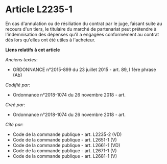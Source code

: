 # Article L2235-1

En cas d'annulation ou de résiliation du contrat par le juge, faisant suite au recours d'un tiers, le titulaire du marché de
partenariat peut prétendre à l'indemnisation des dépenses qu'il a engagées conformément au contrat dès lors qu'elles ont été
utiles à l'acheteur.

**Liens relatifs à cet article**

_Anciens textes_:

  - ORDONNANCE n°2015-899 du 23 juillet 2015 - art. 89, I 1ère phrase (Ab)

_Codifié par_:

  - Ordonnance n°2018-1074 du 26 novembre 2018 - art.

_Créé par_:

  - Ordonnance n°2018-1074 du 26 novembre 2018 - art.

_Cité par_:

  - Code de la commande publique - art. L2235-2 (VD)
  - Code de la commande publique - art. L2651-1 (V)
  - Code de la commande publique - art. L2661-1 (VD)
  - Code de la commande publique - art. L2671-1 (V)
  - Code de la commande publique - art. L2681-1 (V)
